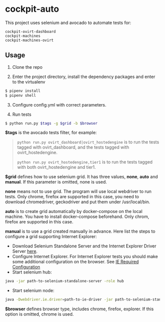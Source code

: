 # cockpit-auto

This project uses selenium and avocado to automate tests for:

    cockpit-ovirt-dashboard
    cockpit-machines
    cockpit-machines-ovirt

## Usage

1. Clone the repo

2. Enter the project directory, install the dependency packages and enter to the virtualenv

```sh
$ pipenv install
$ pipenv shell
```

3. Configure config.yml with correct parameters.

4. Run tests

```sh
$ python run.py $tags -g $grid -b $browser
```

**$tags** is the avocado tests filter, for example:

>`python run.py ovirt_dashboard|ovirt_hostedengine` is to run the tests tagged with ovirt_dashboard, and the tests tagged with ovirt_hostedengine.
>
>`python run.py ovirt_hostedengine,tier1` is to run the tests tagged with both ovirt_hostedengine and tier1.

**$grid** defines how to use selenium grid. It has three values, **none**, **auto** and **manual**. If this parameter is omitted, none is used.

**none** means not to use grid. The program will use local webdriver to run tests. Only chrome, firefox are supported in this case, you need to download chromedriver, geckodriver and put them under /usr/local/bin.
  
**auto** is to create grid automatically by docker-compose on the local machine. You have to install docker-compose beforehand. Only chrom, firefox are supported in this case.

**manual** is to use a grid created manually in advance. Here list the steps to configure a grid supporting Internet Explorer:
  
* Download Selenium Standalone Server and the Internet Explorer Driver Server [here](https://www.seleniumhq.org/download/).
* Configure Internet Explorer. For Internet Explorer tests you should make some additional configuration on the browser. See [IE Required Configuration](https://github.com/SeleniumHQ/selenium/wiki/InternetExplorerDriver#required-configuration)
* Start selenium hub: 

```sh
java -jar path-to-selenium-standalone-server -role hub
```

* Start selenium node:

```sh
java -Dwebdriver.ie.driver=path-to-ie-driver -jar path-to-selenium-standalone-server -role webdriver -hub http://hubip:4444/grid/register
```

**$browser** defines browser type, includes chrome, firefox, explorer. If this option is omitted, chrome is used.
